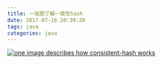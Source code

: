 ```yaml
---
title: 一张图了解一致性hash
date: 2017-07-16 20:39:20
tags: java
categories: java
---
```

[![one image describes how consistent-hash works](http://idiotsky.top/images/consistent-hash.png)](http://idiotsky.top/images/consistent-hash.png)
<!-- more -->


